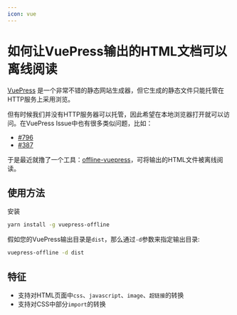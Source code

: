 ```yaml
---
icon: vue
---
```


# 如何让VuePress输出的HTML文档可以离线阅读

[VuePress](https://vuepress.vuejs.org/) 是一个非常不错的静态网站生成器，但它生成的静态文件只能托管在HTTP服务上采用浏览。

但有时候我们并没有HTTP服务器可以托管，因此希望在本地浏览器打开就可以访问。在VuePress Issue中也有很多类似问题，比如：

 - [#796](https://github.com/vuejs/vuepress/issues/796)
 - [#387](https://github.com/vuejs/vuepress/issues/387) 

于是最近就撸了一个工具：[offline-vuepress](https://github.com/wuliang142857/offline-vuepress)，可将输出的HTML文件被离线阅读。

## 使用方法

安装

````bash
yarn install -g vuepress-offline
````

假如您的VuePress输出目录是`dist`，那么通过`-d`参数来指定输出目录:

````bash
vuepress-offline -d dist
````

## 特征

 - 支持对HTML页面中`css`、`javascript`、`image`、`超链接`的转换
 - 支持对CSS中部分`import`的转换